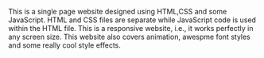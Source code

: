 This is a single page website designed using HTML,CSS and some JavaScript. HTML and CSS files are separate while JavaScript code is used within the HTML file. 
This is a responsive website, i.e., it works perfectly in any screen size. This website also covers animation, awespme font styles and some really cool style effects.
